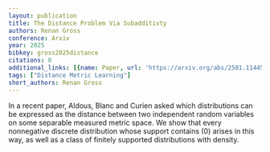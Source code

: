 ```yaml
---
layout: publication
title: The Distance Problem Via Subadditivty
authors: Renan Gross
conference: Arxiv
year: 2025
bibkey: gross2025distance
citations: 0
additional_links: [{name: Paper, url: 'https://arxiv.org/abs/2501.11445'}]
tags: ["Distance Metric Learning"]
short_authors: Renan Gross
---
```

In a recent paper, Aldous, Blanc and Curien asked which distributions can be
expressed as the distance between two independent random variables on some
separable measured metric space. We show that every nonnegative discrete
distribution whose support contains \(0\) arises in this way, as well as a class
of finitely supported distributions with density.